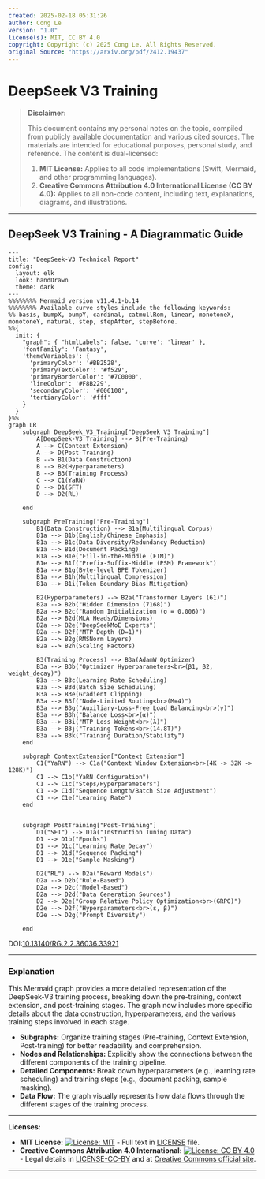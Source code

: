 ```yaml
---
created: 2025-02-18 05:31:26
author: Cong Le
version: "1.0"
license(s): MIT, CC BY 4.0
copyright: Copyright (c) 2025 Cong Le. All Rights Reserved.
original Source: "https://arxiv.org/pdf/2412.19437"
---
```




# DeepSeek V3 Training
> **Disclaimer:**
>
> This document contains my personal notes on the topic,
> compiled from publicly available documentation and various cited sources.
> The materials are intended for educational purposes, personal study, and reference.
> The content is dual-licensed:
> 1. **MIT License:** Applies to all code implementations (Swift, Mermaid, and other programming languages).
> 2. **Creative Commons Attribution 4.0 International License (CC BY 4.0):** Applies to all non-code content, including text, explanations, diagrams, and illustrations.
---


## DeepSeek V3 Training - A Diagrammatic Guide


```mermaid
---
title: "DeepSeek-V3 Technical Report"
config:
  layout: elk
  look: handDrawn
  theme: dark
---
%%%%%%%% Mermaid version v11.4.1-b.14
%%%%%%%% Available curve styles include the following keywords:
%% basis, bumpX, bumpY, cardinal, catmullRom, linear, monotoneX, monotoneY, natural, step, stepAfter, stepBefore.
%%{
  init: {
    "graph": { "htmlLabels": false, 'curve': 'linear' },
    'fontFamily': 'Fantasy',
    'themeVariables': {
      'primaryColor': '#BB2528',
      'primaryTextColor': '#f529',
      'primaryBorderColor': '#7C0000',
      'lineColor': '#F8B229',
      'secondaryColor': '#006100',
      'tertiaryColor': '#fff'
    }
  }
}%%
graph LR
    subgraph DeepSeek_V3_Training["DeepSeek V3 Training"]
        A[DeepSeek-V3 Training] --> B(Pre-Training)
        A --> C(Context Extension)
        A --> D(Post-Training)
        B --> B1(Data Construction)
        B --> B2(Hyperparameters)
        B --> B3(Training Process)
        C --> C1(YaRN)
        D --> D1(SFT)
        D --> D2(RL)
        
    end
    
    subgraph PreTraining["Pre-Training"]
        B1(Data Construction) --> B1a(Multilingual Corpus)
        B1a --> B1b(English/Chinese Emphasis)
        B1a --> B1c(Data Diversity/Redundancy Reduction)
        B1a --> B1d(Document Packing)
        B1a --> B1e("Fill-in-the-Middle (FIM)")
        B1e --> B1f("Prefix-Suffix-Middle (PSM) Framework")
        B1a --> B1g(Byte-level BPE Tokenizer)
        B1a --> B1h(Multilingual Compression)
        B1a --> B1i(Token Boundary Bias Mitigation)

        B2(Hyperparameters) --> B2a("Transformer Layers (61)")
        B2a --> B2b("Hidden Dimension (7168)")
        B2a --> B2c("Random Initialization (σ = 0.006)")
        B2a --> B2d(MLA Heads/Dimensions)
        B2a --> B2e("DeepSeekMoE Experts")
        B2a --> B2f("MTP Depth (D=1)")
        B2a --> B2g(RMSNorm Layers)
        B2a --> B2h(Scaling Factors)

        B3(Training Process) --> B3a(AdamW Optimizer)
        B3a --> B3b("Optimizer Hyperparameters<br>(β1, β2, weight_decay)")
        B3a --> B3c(Learning Rate Scheduling)
        B3a --> B3d(Batch Size Scheduling)
        B3a --> B3e(Gradient Clipping)
        B3a --> B3f("Node-Limited Routing<br>(M=4)")
        B3a --> B3g("Auxiliary-Loss-Free Load Balancing<br>(γ)")
        B3a --> B3h("Balance Loss<br>(α)")
        B3a --> B3i("MTP Loss Weight<br>(λ)")
        B3a --> B3j("Training Tokens<br>(14.8T)")
        B3a --> B3k("Training Duration/Stability")
    end

    subgraph ContextExtension["Context Extension"]
        C1("YaRN") --> C1a("Context Window Extension<br>(4K -> 32K -> 128K)")
        C1 --> C1b("YaRN Configuration")
        C1 --> C1c("Steps/Hyperparameters")
        C1 --> C1d("Sequence Length/Batch Size Adjustment")
        C1 --> C1e("Learning Rate")
    end
   

    subgraph PostTraining["Post-Training"]
        D1("SFT") --> D1a("Instruction Tuning Data")
        D1 --> D1b("Epochs")
        D1 --> D1c("Learning Rate Decay")
        D1 --> D1d("Sequence Packing")
        D1 --> D1e("Sample Masking")

        D2("RL") --> D2a("Reward Models")
        D2a --> D2b("Rule-Based")
        D2a --> D2c("Model-Based")
        D2a --> D2d("Data Generation Sources")
        D2 --> D2e("Group Relative Policy Optimization<br>(GRPO)")
        D2e --> D2f("Hyperparameters<br>(ε, β)")
        D2e --> D2g("Prompt Diversity")

    end

```

DOI:[10.13140/RG.2.2.36036.33921](http://dx.doi.org/10.13140/RG.2.2.36036.33921)


---


### Explanation

This Mermaid graph provides a more detailed representation of the DeepSeek-V3 training process, breaking down the pre-training, context extension, and post-training stages.  The graph now includes more specific details about the data construction, hyperparameters, and the various training steps involved in each stage.

* **Subgraphs:**  Organize training stages (Pre-training, Context Extension, Post-training) for better readability and comprehension.
* **Nodes and Relationships:** Explicitly show the connections between the different components of the training pipeline.
* **Detailed Components:**  Break down hyperparameters (e.g., learning rate scheduling) and training steps (e.g., document packing, sample masking).
* **Data Flow:**  The graph visually represents how data flows through the different stages of the training process.


---
**Licenses:**

- **MIT License:**  [![License: MIT](https://img.shields.io/badge/License-MIT-yellow.svg)](LICENSE) - Full text in [LICENSE](LICENSE) file.
- **Creative Commons Attribution 4.0 International:** [![License: CC BY 4.0](https://licensebuttons.net/l/by/4.0/88x31.png)](LICENSE-CC-BY) - Legal details in [LICENSE-CC-BY](LICENSE-CC-BY) and at [Creative Commons official site](http://creativecommons.org/licenses/by/4.0/).

---